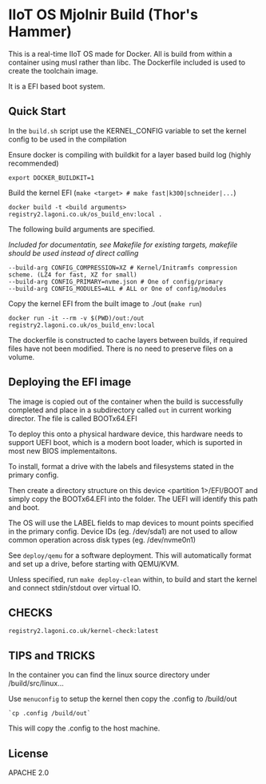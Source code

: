 <!--
SPDX-FileCopyrightText: 2019 Lagoni Engineering
SPDX-FileCopyrightText: 2021 Belcan Advanced Solutions

SPDX-License-Identifier: Apache-2.0
-->

# IIoT OS Mjolnir Build (Thor's Hammer)
This is a real-time IIoT OS made for Docker. All is build from within a container using musl rather than libc. The Dockerfile included is used to create the toolchain image. 

It is a EFI based boot system.

## Quick Start

In the `build.sh` script use the KERNEL_CONFIG variable to set the kernel config to be used in the compilation 

Ensure docker is compiling with buildkit for a layer based build log (highly recommended)

    export DOCKER_BUILDKIT=1 

Build the kernel EFI (`make <target> # make fast|k300|schneider|...`)

    docker build -t <build arguments> registry2.lagoni.co.uk/os_build_env:local .

The following build arguments are specified.

_Included for documentatin, see Makefile for existing targets, makefile should be used instead of direct calling_

    --build-arg CONFIG_COMPRESSION=XZ # Kernel/Initramfs compression scheme. (LZ4 for fast, XZ for small)
    --build-arg CONFIG_PRIMARY=nvme.json # One of config/primary
    --build-arg CONFIG_MODULES=ALL # ALL or One of config/modules

Copy the kernel EFI from the built image to ./out (`make run`)

    docker run -it --rm -v $(PWD)/out:/out registry2.lagoni.co.uk/os_build_env:local

The dockerfile is constructed to cache layers between builds, if required files have not been modified. There is no need to preserve files on a volume.

## Deploying the EFI image

The image is copied out of the container when the build is successfully completed and place in a subdirectory called `out` in current working director. The file is called BOOTx64.EFI

To deploy this onto a physical hardware device, this hardware needs to support UEFI boot, which is a modern boot loader, which is suported in most new BIOS implementaitons. 

To install, format a drive with the labels and filesystems stated in the primary config.

Then create a directory structure on this device <partition 1>/EFI/BOOT and simply copy the BOOTx64.EFI into the folder. The UEFI will identify this path and boot.

The OS will use the LABEL fields to map devices to mount points specified in the primary config. Device IDs (eg. /dev/sda1) are not used to allow common operation across disk types (eg. /dev/nvme0n1) 

See `deploy/qemu` for a software deployment. This will automatically format and set up a drive, before starting with QEMU/KVM.

Unless specified, run `make deploy-clean` within, to build and start the kernel and connect stdin/stdout over virtual IO.

## CHECKS

`registry2.lagoni.co.uk/kernel-check:latest`

## TIPS and TRICKS

In the container you can find the linux source directory under /build/src/linux... 

Use `menuconfig` to setup the kernel then copy the .config to /build/out 

    `cp .config /build/out`

This will copy the .config to the host machine.

## License
APACHE 2.0
